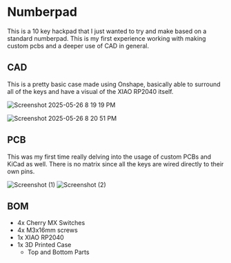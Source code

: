 # Numberpad

This is a 10 key hackpad that I just wanted to try and make based on a standard numberpad. This is my first experience working with making custom pcbs and a deeper use of CAD in general.

## CAD

This is a pretty basic case made using Onshape, basically able to surround all of the keys and have a visual of the XIAO RP2040 itself.

![Screenshot 2025-05-26 8 19 19 PM](https://github.com/user-attachments/assets/47d77174-e2b1-4f42-9e16-9cb272d00b03)

![Screenshot 2025-05-26 8 20 51 PM](https://github.com/user-attachments/assets/7d24271a-f8a0-4c54-bdfd-a51b2b20649e)

## PCB

This was my first time really delving into the usage of custom PCBs and KiCad as well. There is no matrix since all the keys are wired directly to their own pins.

![Screenshot (1)](https://github.com/user-attachments/assets/4375f9bd-8036-4eae-a320-cd8ec1e5be94)
![Screenshot (2)](https://github.com/user-attachments/assets/da8d7bf9-34cd-492d-b4fe-2d9b90338cee)

## BOM

- 4x Cherry MX Switches
- 4x M3x16mm screws
- 1x XIAO RP2040
- 1x 3D Printed Case
  - Top and Bottom Parts
